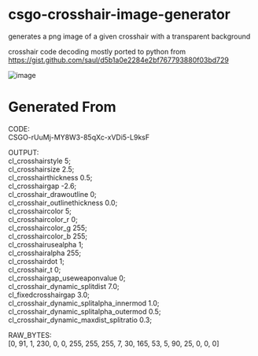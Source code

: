 # csgo-crosshair-image-generator
generates a png image of a given crosshair with a transparent background 
 
 crosshair code decoding mostly ported to python from https://gist.github.com/saul/d5b1a0e2284e2bf767793880f03bd729

![image](https://user-images.githubusercontent.com/101136391/224383806-3ce475bd-beae-4117-bca7-94eed808a08f.png)
# Generated From

 CODE:  
 CSGO-rUuMj-MY8W3-85qXc-xVDi5-L9ksF  

 OUTPUT:  
 cl_crosshairstyle 5;  
 cl_crosshairsize 2.5;  
 cl_crosshairthickness 0.5;  
 cl_crosshairgap -2.6;  
 cl_crosshair_drawoutline 0;  
 cl_crosshair_outlinethickness 0.0;  
 cl_crosshaircolor 5;  
 cl_crosshaircolor_r 0;  
 cl_crosshaircolor_g 255;  
 cl_crosshaircolor_b 255;  
 cl_crosshairusealpha 1;  
 cl_crosshairalpha 255;  
 cl_crosshairdot 1;  
 cl_crosshair_t 0;  
 cl_crosshairgap_useweaponvalue 0;  
 cl_crosshair_dynamic_splitdist 7.0;  
 cl_fixedcrosshairgap 3.0;  
 cl_crosshair_dynamic_splitalpha_innermod 1.0;  
 cl_crosshair_dynamic_splitalpha_outermod 0.5;  
 cl_crosshair_dynamic_maxdist_splitratio 0.3;  

 RAW_BYTES:  
 [0, 91, 1, 230, 0, 0, 255, 255, 255, 7, 30, 165, 53, 5, 90, 25, 0, 0, 0]
